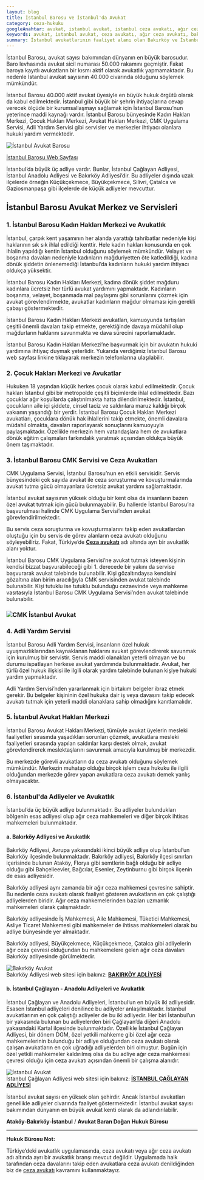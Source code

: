 ```yaml
---
layout: blog
title: İstanbul Barosu ve İstanbul'da Avukat 
category: ceza-hukuku
googleAnahtar: avukat, istanbul avukat, istanbul ceza avukatı, ağır ceza avukatı, bakırköy avukat, ataköy avukat, istanbul adliyesi, bakırköy adliyesi, istanbul barosu, hukuk bürosu
keywords: avukat, istanbul avukat, ceza avukatı, ağır ceza avukatı, bakırköy avukat, ataköy avukat, istanbul adliyesi, bakırköy adliyesi, istanbul barosu, hukuk bürosu
summary: İstanbul avukatlarının faaliyet alanı olan Bakırköy ve İstanbul Adliyeleri tanıtılmış, Bakırköy ve İstanbul adliyelerinin özellikleri, İstanbul Barosu ve İstanbul'da Avukat, Avukat Hakları Merkezi gibi merkezler anlatılmıştır.
---
```





İstanbul Barosu, avukat sayısı bakımından dünyanın en büyük barosudur. Baro levhasında avukat sicil numarası 50.000 rakamını geçmiştir. Fakat baroya kayıtlı avukatların bir kısmı aktif olarak avukatlık yapmamaktadır. Bu nedenle İstanbul avukat sayısının 40.000 civarında olduğunu söylemek mümkündür.

İstanbul Barosu 40.000 aktif avukat üyesiyle en büyük hukuk örgütü olarak da kabul edilmektedir. İstanbul gibi büyük bir şehrin ihtiyaçlarına cevap verecek ölçüde bir kurumsallaşmayı sağlamak için İstanbul Barosu’nun yeterince maddi kaynağı vardır. İstanbul Barosu bünyesinde Kadın Hakları Merkezi, Çocuk Hakları Merkezi, Avukat Hakları Merkezi, CMK Uygulama Servisi, Adli Yardım Servisi gibi servisler ve merkezler ihtiyacı olanlara hukuki yardım vermektedir.

![İstanbul Avukat Barosu](http://i.hizliresim.com/d21pDp.jpg "İstanbul Barosu") 

[İstanbul Barosu Web Sayfası](http://www.istanbulbarosu.org.tr/)

İstanbul’da büyük üç adliye vardır. Bunlar, İstanbul Çağlayan Adliyesi, İstanbul Anadolu Adliyesi ve Bakırköy Adliyesi’dir. Bu adliyeler dışında uzak ilçelerde örneğin Küçükçekmece, Büyükçekmece, Silivri, Çatalca ve Gaziosmanpaşa gibi ilçelerde de küçük adliyeler mevcuttur. 

## İstanbul Barosu Avukat Merkez ve Servisleri

### 1. İstanbul Barosu Kadın Hakları Merkezi ve Avukatlık

İstanbul, çarpık kent yaşamının her alanda yarattığı tahribatlar nedeniyle kişi haklarının sık sık ihlal edildiği kenttir. Hele kadın hakları konusunda en çok ihlalin yapıldığı kentin İstanbul olduğunu söylemek mümkündür. Velayet ve boşanma davaları nedeniyle kadınların mağduriyetten öte katledildiği, kadına dönük şiddetin önlenemediği İstanbul’da kadınların hukuki yardım ihtiyacı oldukça yüksektir.

İstanbul Barosu Kadın Hakları Merkezi, kadına dönük şiddet mağduru kadınlara ücretsiz her türlü avukat yardımını yapmaktadır. Kadınların boşanma, velayet, boşanmada mal paylaşımı gibi sorunlarını çözmek için avukat görevlendirmekte, avukatlar kadınların mağdur olmaması için gerekli çabayı göstermektedir.

İstanbul Barosu Kadın Hakları Merkezi avukatları, kamuoyunda tartışılan çeşitli önemli davaları takip etmekte, gerektiğinde davaya müdahil olup mağdurların haklarını savunmakta ve dava sürecini raporlamaktadır.

İstanbul Barosu Kadın Hakları Merkezi’ne başvurmak için bir avukatın hukuki yardımına ihtiyaç duymak yeterlidir. Yukarıda verdiğimiz İstanbul Barosu web sayfası linkine tıklayarak merkezin telefonlarına ulaşılabilir.

### 2. Çocuk Hakları Merkezi ve Avukatlar

Hukuken 18 yaşından küçük herkes çocuk olarak kabul edilmektedir. Çocuk hakları İstanbul gibi bir metropolde çeşitli biçimlerde ihlal edilmektedir. Bazı çocuklar ağır koşullarda çalıştırılmakta hatta dilendirilmektedir. İstanbul, çocukların aile içi şiddete, cinsel taciz ve saldırılara maruz kaldığı birçok vakıanın yaşandığı bir yerdir. İstanbul Barosu Çocuk Hakları Merkezi avukatları, çocuklara dönük hak ihlallerini takip etmekte, önemli davalara müdahil olmakta, davaları raporlayarak sonuçlarını kamuoyuyla paylaşmaktadır. Özellikle merkezin hem vatandaşlara hem de avukatlara dönük eğitim çalışmaları farkındalık yaratmak açısından oldukça büyük önem taşımaktadır.

### 3. İstanbul Barosu CMK Servisi ve Ceza Avukatları

CMK Uygulama Servisi, İstanbul Barosu’nun en etkili servisidir. Servis bünyesindeki çok sayıda avukat ile ceza soruşturma ve kovuşturmalarında avukat tutma gücü olmayanlara ücretsiz avukat yardımı sağlamaktadır.

İstanbul avukat sayısının yüksek olduğu bir kent olsa da insanların bazen özel avukat tutmak için gücü bulunmayabilir. Bu hallerde İstanbul Barosu’na başvurulması halinde CMK Uygulama Servisi’nden avukat görevlendirilmektedir.

Bu servis ceza soruşturma ve kovuşturmalarını takip eden avukatlardan oluştuğu için bu servis de görev alanların ceza avukatı olduğunu söyleyebiliriz. Fakat, Türkiye’de [**Ceza avukatı**](https://barandogan.av.tr/blog/ceza-hukuku/ceza-avukatinin-islevi.html) adı altında ayrı bir avukatlık alanı yoktur.

İstanbul Barosu CMK Uygulama Servisi’ne avukat tutmak isteyen kişinin kendisi bizzat başvurabileceği gibi 1. derecede bir yakını da servise başvurarak avukat talebinde bulunabilir. Kişi gözaltındaysa kendisini gözaltına alan birim aracılığıyla CMK servisinden    avukat talebinde bulunabilir. Kişi tutuklu ise tutuklu bulunduğu cezaevinde veya mahkeme vasıtasıyla İstanbul Barosu CMK Uygulama Servisi’nden avukat talebinde bulunabilir.

### ![CMK İstanbul Avukat](http://i.hizliresim.com/po7gMq.jpg "İstanbul CMK Avukatlık Sistemi")


### 4. Adli Yardım Servisi

İstanbul Barosu Adli Yardım Servisi, insanların özel hukuk uyuşmazlıklarından kaynaklanan haklarını avukat görevlendirerek savunmak için kurulmuş bir servistir. Servis maddi olanakları yeterli olmayan ve bu durumu ispatlayan herkese avukat yardımında bulunmaktadır. Avukat, her türlü özel hukuk ilişkisi ile ilgili olarak yardım talebinde bulunan kişiye hukuki yardım yapmaktadır.

Adli Yardım Servisi’nden yararlanmak için birtakım belgeler ibraz etmek gerekir. Bu belgeler kişininin özel hukuka dair iş veya davasını takip edecek avukatı tutmak için yeterli maddi olanaklara sahip olmadığını kanıtlamalıdır.

### 5. İstanbul Avukat Hakları Merkezi

İstanbul Barosu Avukat Hakları Merkezi, tümüyle avukat üyelerin mesleki faaliyetleri sırasında yaşadıkları sorunları çözmek, avukatlara mesleki faaliyetleri sırasında yapılan saldırılar karşı destek olmak, avukat görevlendirerek meslektaşlarını savunmak amacıyla kurulmuş bir merkezdir.

Bu merkezde görevli avukatların da ceza avukatı olduğunu söylemek mümkündür. Merkezin muhatap olduğu birçok işlem ceza hukuku ile ilgili olduğundan merkezde görev yapan avukatlara ceza avukatı demek yanlış olmayacaktır.

### 6. İstanbul'da  Adliyeler ve Avukatlık

İstanbul’da üç büyük adliye bulunmaktadır. Bu adliyeler bulundukları bölgenin esas adliyesi olup ağır ceza mahkemeleri ve diğer birçok ihtisas mahkemeleri bulunmaktadır.

#### a. Bakırköy Adliyesi ve Avukatlık

Bakırköy Adliyesi, Avrupa yakasındaki ikinci büyük adliye olup İstanbul’un Bakırköy ilçesinde bulunmaktadır. Bakırköy adliyesi, Bakırköy ilçesi sınırları içerisinde bulunan Ataköy, Florya gibi semtlerin bağlı olduğu bir adliye olduğu gibi Bahçelieevler, Bağcılar, Esenler, Zeytinburnu gibi birçok ilçenin de esas adliyesidir. 

Bakırköy adliyesi aynı zamanda bir ağır ceza mahkemesi çevresine sahiptir. Bu nedenle ceza avukatı olarak faaliyet gösteren avukatların en çok çalıştığı adliyelerden biridir. Ağır ceza mahkemelerinden bazıları uzmanlık mahkemeleri olarak çalışmaktadır.

Bakırköy adliyesinde İş Mahkemesi, Aile Mahkemesi, Tüketici Mahkemesi, Asliye Ticaret Mahkemesi gibi mahkemeler de ihtisas mahkemeleri olarak bu adliye bünyesinde yer almaktadır.

Bakırköy adliyesi, Büyükçekmece, Küçükçekmece, Çatalca gibi adliyelerin ağır ceza çevresi olduğundan bu mahkemelere gelen ağır ceza davaları Bakırköy adliyesinde görülmektedir.

![Bakırköy Avukat](http://i.hizliresim.com/d21pJn.jpg "Bakırköy Adliyesi ve Avukatlık")        
Bakırköy Adliyesi web sitesi için bakınız: [**BAKIRKÖY ADLİYESİ**](http://www.bakirkoy.adalet.gov.tr/)

#### b. İstanbul Çağlayan - Anadolu Adliyeleri ve Avukatlık

İstanbul Çağlayan ve Anadolu Adliyeleri, İstanbul’un en büyük iki adliyesidir. Esasen İstanbul adliyeleri denilince bu adliyeler anlaşılmaktadır. İstanbul avukatlarının en çok çalıştığı adliyeler de bu iki adliyedir. Her biri İstanbul’un bir yakasında bulunan bu adliyelerden biri Çağlayan’da diğeri Anadolu yakasındaki Kartal ilçesinde bulunmaktadır. 
Özellikle İstanbul Çağlayan Adliyesi, bir dönem DGM, özel yetkili mahkeme gibi özel ağır ceza mahkemelerinin bulunduğu bir adliye olduğundan ceza avukatı olarak çalışan avukatların en çok uğradığı adliyelerden biri olmuştur. Bugün için özel yetkili mahkemeler kaldırılmış olsa da bu adliye ağır ceza mahkemesi çevresi olduğu için ceza avukatı açısından önemli bir çalışma alanıdır.

![İstanbul Avukat](http://i.hizliresim.com/lyMlak.jpg "İstanbul Adliyesi ve Avukatlık")          
İstanbul Çağlayan Adliyesi web sitesi için bakınız: [**İSTANBUL ÇAĞLAYAN ADLİYESİ**](http://www.istanbul.adalet.gov.tr/)

İstanbul avukat sayısı en yüksek olan şehirdir. Ancak İstanbul avukatları genellikle adliyeler civarında faaliyet göstermektedir. İstanbul avukat sayısı bakımından dünyanın en büyük avukat kenti olarak da adlandırılabilir.

**Ataköy-Bakırköy-İstanbul** / **Avukat Baran Doğan Hukuk Bürosu**

______________________________________________________________________________________________________________________________________

**Hukuk Bürosu Not:**

Türkiye’deki avukatlık uygulamasında, ceza avukatı veya ağır ceza avukatı adı altında ayrı bir avukatlık branşı mevcut değildir. Uygulamada halk tarafından ceza davalarını takip eden avukatlara ceza avukatı denildiğinden biz de [ceza avukatı](https://barandogan.av.tr/blog/ceza-hukuku/ceza-avukatinin-islevi.html) kavramını kullanmaktayız.

